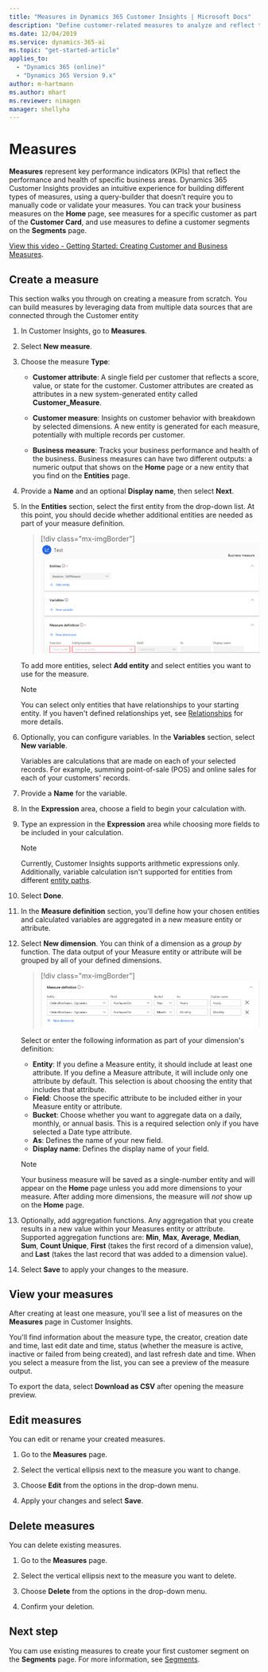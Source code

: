 ```yaml
---
title: "Measures in Dynamics 365 Customer Insights | Microsoft Docs"
description: "Define customer-related measures to analyze and reflect the performance of certain business areas."
ms.date: 12/04/2019
ms.service: dynamics-365-ai
ms.topic: "get-started-article"
applies_to: 
  - "Dynamics 365 (online)"
  - "Dynamics 365 Version 9.x"
author: m-hartmann
ms.author: mhart
ms.reviewer: nimagen
manager: shellyha
---
```

# Measures

**Measures** represent key performance indicators (KPIs) that reflect the performance and health of specific business areas. Dynamics 365 Customer Insights provides an intuitive experience for building different types of measures, using a query-builder that doesn’t require you to manually code or validate your measures. You can track your business measures on the **Home** page, see measures for a specific customer as part of the **Customer Card**, and use measures to define a customer segments on the **Segments** page.

[View this video - Getting Started: Creating Customer and Business Measures](https://youtu.be/aSM1YV84KUc).

## Create a measure

This section walks you through on creating a measure from scratch. You can build measures by leveraging data from multiple data sources that are connected through the Customer entity

1. In Customer Insights, go to **Measures**.

2. Select **New measure**.

3. Choose the measure **Type**:

   - **Customer attribute**: A single field per customer that reflects a score, value, or state for the customer. Customer attributes are created as attributes in a new system-generated entity called **Customer_Measure**.

   - **Customer measure**: Insights on customer behavior with breakdown by selected dimensions. A new entity is generated for each measure, potentially with multiple records per customer.

   - **Business measure**: Tracks your business performance and health of the business. Business measures can have two different outputs: a numeric output that shows on the **Home** page or a new entity that you find on the **Entities** page.

4. Provide a **Name** and an optional **Display name**, then select **Next**.

5. In the **Entities** section, select the first entity from the drop-down list. At this point, you should decide whether additional entities are needed as part of your measure definition.

   > [!div class="mx-imgBorder"]
   > ![Measure definition](media/measure-definition.png "Measure definition")

   To add more entities, select **Add entity** and select entities you want to use for the measure.

   > [!NOTE]
   > You can select only entities that have relationships to your starting entity. If you haven't defined relationships yet, see [Relationships](pm-relationships.md) for more details.

6. Optionally, you can configure variables. In the **Variables** section, select **New variable**.

   Variables are calculations that are made on each of your selected records. For example, summing point-of-sale (POS) and online sales for each of your customers' records.

7. Provide a **Name** for the variable.

8. In the **Expression** area, choose a field to begin your calculation with.

9. Type an expression in the **Expression** area while choosing more fields to be included in your calculation.

   > [!NOTE]
   > Currently, Customer Insights supports arithmetic expressions only. Additionally, variable calculation isn't supported for entities from different [entity paths](pm-relationships.md).

10. Select **Done**.

11. In the **Measure definition** section, you'll define how your chosen entities and calculated variables are aggregated in a new measure entity or attribute.

12. Select **New dimension**. You can think of a dimension as a *group by* function. The data output of your Measure entity or attribute will be grouped by all of your defined dimensions.

    > [!div class="mx-imgBorder"]
    > ![Choose aggregate cycle](media/measures-businessreport-measure-definition2.png "Choose aggregate cycle")

    Select or enter the following information as part of your dimension's definition:

    - **Entity**: If you define a Measure entity, it should include at least one attribute. If you define a Measure attribute, it will include only one attribute by default. This selection is about choosing the entity that includes that attribute.
    - **Field**: Choose the specific attribute to be included either in your Measure entity or attribute.
    - **Bucket**: Choose whether you want to aggregate data on a daily, monthly, or annual basis. This is a required selection only if you have selected a Date type attribute.
    - **As**: Defines the name of your new field.
    - **Display name**: Defines the display name of your field.

    > [!NOTE]
    > Your business measure will be saved as a single-number entity and will appear on the **Home** page unless you add more dimensions to your measure. After adding more dimensions, the measure will *not* show up on the **Home** page.

13. Optionally, add aggregation functions. Any aggregation that you create results in a new value within your Measures entity or attribute. Supported aggregation functions are: **Min**, **Max**, **Average**, **Median**, **Sum**, **Count Unique**, **First** (takes the first record of a dimension value), and **Last** (takes the last record that was added to a dimension value).

14. Select **Save** to apply your changes to the measure.

## View your measures

After creating at least one measure, you'll see a list of measures on the **Measures** page in Customer Insights.

You'll find information about the measure type, the creator, creation date and time, last edit date and time, status (whether the measure is active, inactive or failed from being created), and last refresh date and time. When you select a measure from the list, you can see a preview of the measure output.

To export the data, select **Download as CSV** after opening the measure preview.

## Edit measures

<!-- add screenshot showing the ellipsis -->

You can edit or rename your created measures.

1. Go to the **Measures** page.

2. Select the vertical ellipsis next to the measure you want to change.

3. Choose **Edit** from the options in the drop-down menu.

4. Apply your changes and select **Save**.

## Delete measures

You can delete existing measures.

1. Go to the **Measures** page.

2. Select the vertical ellipsis next to the measure you want to delete.

3. Choose **Delete** from the options in the drop-down menu.

4. Confirm your deletion.

## Next step

You cam use existing measures to create your first customer segment on the **Segments** page. For more information, see [Segments](pm-segments.md).
